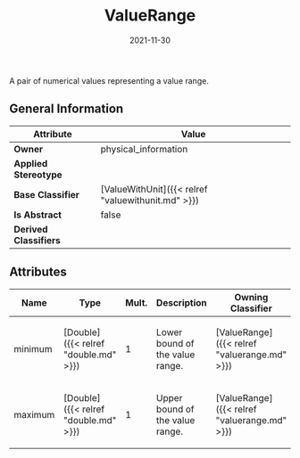 ﻿---
title: ValueRange
toc: false
type: specs
date: "2021-11-30"
draft: false
specification: VEC
version: 2.0.0-rc1
documentType: "Recommendation"
elementType: Class
classes:
  - ValueRange
menu_name: vec-2.0.0-rc1
---
<p>A pair of numerical values representing a value range. </p>

## General Information

| Attribute               | Value |
|-------------------------|-------|
| **Owner**               | physical_information |
| **Applied Stereotype**  |   |
| **Base Classifier**     | [ValueWithUnit]({{< relref "valuewithunit.md" >}})<br/>  |
| **Is Abstract**         | false |
| **Derived Classifiers** |   |

## Attributes
|  Name  |  Type  |  Mult.  |  Description  |  Owning Classifier  |
|--------|--------|---------|---------------|--------------|
|minimum | [Double]({{< relref "double.md" >}}) | 1 | <p>Lower bound of the value range. </p> | [ValueRange]({{< relref "valuerange.md" >}}) |
|maximum | [Double]({{< relref "double.md" >}}) | 1 | <p>Upper bound of the value range. </p> | [ValueRange]({{< relref "valuerange.md" >}}) |

